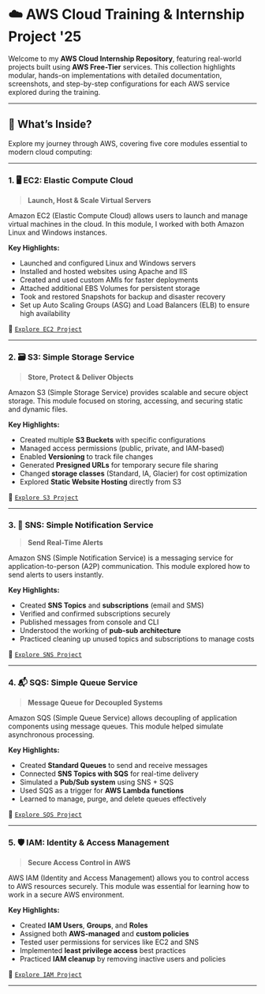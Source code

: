 # ☁️ AWS Cloud Training & Internship Project '25

Welcome to my **AWS Cloud Internship Repository**, featuring real-world projects built using **AWS Free-Tier** services. This collection highlights modular, hands-on implementations with detailed documentation, screenshots, and step-by-step configurations for each AWS service explored during the training.

---

## 🚀 What’s Inside?

Explore my journey through AWS, covering five core modules essential to modern cloud computing:

---

### 1. 🖥️ EC2: Elastic Compute Cloud
> **Launch, Host & Scale Virtual Servers**

Amazon EC2 (Elastic Compute Cloud) allows users to launch and manage virtual machines in the cloud. In this module, I worked with both Amazon Linux and Windows instances.

**Key Highlights:**
- Launched and configured Linux and Windows servers
- Installed and hosted websites using Apache and IIS
- Created and used custom AMIs for faster deployments
- Attached additional EBS Volumes for persistent storage
- Took and restored Snapshots for backup and disaster recovery
- Set up Auto Scaling Groups (ASG) and Load Balancers (ELB) to ensure high availability

🔗 [`Explore EC2 Project`](./Elastic%20SCompute%20Cloud%20(EC2).pdf)

---

### 2. 🗃️ S3: Simple Storage Service
> **Store, Protect & Deliver Objects**

Amazon S3 (Simple Storage Service) provides scalable and secure object storage. This module focused on storing, accessing, and securing static and dynamic files.

**Key Highlights:**
- Created multiple **S3 Buckets** with specific configurations
- Managed access permissions (public, private, and IAM-based)
- Enabled **Versioning** to track file changes
- Generated **Presigned URLs** for temporary secure file sharing
- Changed **storage classes** (Standard, IA, Glacier) for cost optimization
- Explored **Static Website Hosting** directly from S3

🔗 [`Explore S3 Project`](./Simple%20Storage%20Service%20(S3).pdf)

---

### 3. 📢 SNS: Simple Notification Service
> **Send Real-Time Alerts**

Amazon SNS (Simple Notification Service) is a messaging service for application-to-person (A2P) communication. This module explored how to send alerts to users instantly.

**Key Highlights:**
- Created **SNS Topics** and **subscriptions** (email and SMS)
- Verified and confirmed subscriptions securely
- Published messages from console and CLI
- Understood the working of **pub-sub architecture**
- Practiced cleaning up unused topics and subscriptions to manage costs

🔗 [`Explore SNS Project`](./Simple%20Notification%20Service%20(SNS).pdf)

---

### 4. 📬 SQS: Simple Queue Service
> **Message Queue for Decoupled Systems**

Amazon SQS (Simple Queue Service) allows decoupling of application components using message queues. This module helped simulate asynchronous processing.

**Key Highlights:**
- Created **Standard Queues** to send and receive messages
- Connected **SNS Topics with SQS** for real-time delivery
- Simulated a **Pub/Sub system** using SNS + SQS
- Used SQS as a trigger for **AWS Lambda functions**
- Learned to manage, purge, and delete queues effectively

🔗 [`Explore SQS Project`](./Simple%20Queue%20Service%20(SQS).pdf)

---

### 5. 🛡️ IAM: Identity & Access Management
> **Secure Access Control in AWS**

AWS IAM (Identity and Access Management) allows you to control access to AWS resources securely. This module was essential for learning how to work in a secure AWS environment.

**Key Highlights:**
- Created **IAM Users**, **Groups**, and **Roles**
- Assigned both **AWS-managed** and **custom policies**
- Tested user permissions for services like EC2 and SNS
- Implemented **least privilege access** best practices
- Practiced **IAM cleanup** by removing inactive users and policies

🔗 [`Explore IAM Project`](./Identity%20and%20Access%20Management%20(IAM).pdf)

---
